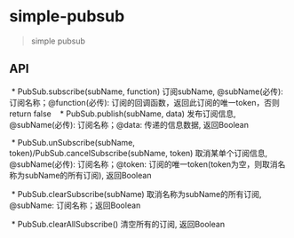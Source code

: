 # simple-pubsub

  > simple pubsub

## API

 * PubSub.subscribe(subName, function) 订阅subName, @subName(必传): 订阅名称；@function(必传): 订阅的回调函数，返回此订阅的唯一token，否则return false
 
 * PubSub.publish(subName, data) 发布订阅信息, @subName(必传): 订阅名称；@data: 传递的信息数据, 返回Boolean

 * PubSub.unSubscribe(subName, token)/PubSub.cancelSubscribe(subName, token)  取消某单个订阅信息, @subName(必传): 订阅名称；@token: 订阅的唯一token(token为空，则取消名称为subName的所有订阅), 返回Boolean

 * PubSub.clearSubscribe(subName) 取消名称为subName的所有订阅, @subName: 订阅名称；返回Boolean

 * PubSub.clearAllSubscribe() 清空所有的订阅, 返回Boolean
